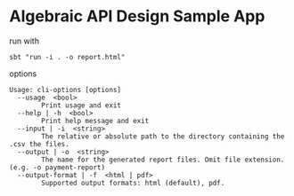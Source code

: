 # Algebraic API Design Sample App

run with

    sbt "run -i . -o report.html"
    
options

    Usage: cli-options [options]
      --usage  <bool>
            Print usage and exit
      --help | -h  <bool>
            Print help message and exit
      --input | -i  <string>
            The relative or absolute path to the directory containing the .csv the files.
      --output | -o  <string>
            The name for the generated report files. Omit file extension. (e.g. -o payment-report)
      --output-format | -f  <html | pdf>
            Supported output formats: html (default), pdf.
